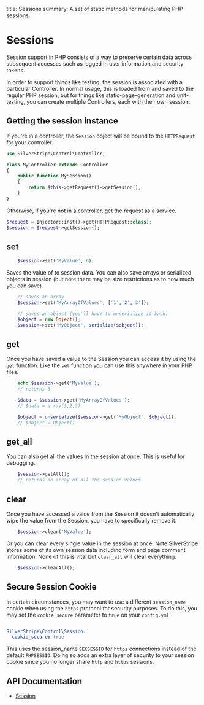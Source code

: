 title: Sessions
summary: A set of static methods for manipulating PHP sessions.

# Sessions

Session support in PHP consists of a way to preserve certain data across subsequent accesses such as logged in user
information and security tokens.

In order to support things like testing, the session is associated with a particular Controller.  In normal usage,
this is loaded from and saved to the regular PHP session, but for things like static-page-generation and
unit-testing, you can create multiple Controllers, each with their own session.

## Getting the session instance

If you're in a controller, the `Session` object will be bound to the `HTTPRequest` for your controller.

```php
use SilverStripe\Control\Controller;

class MyController extends Controller
{
	public function MySession()
	{
		return $this->getRequest()->getSession();
	}
}
```

Otherwise, if you're not in a controller, get the request as a service.

```php
$request = Injector::inst()->get(HTTPRequest::class);
$session = $request->getSession();
```

## set


```php
	$session->set('MyValue', 6);
```

Saves the value of to session data. You can also save arrays or serialized objects in session (but note there may be 
size restrictions as to how much you can save).


```php
	// saves an array
	$session->set('MyArrayOfValues', ['1','2','3']);

	// saves an object (you'll have to unserialize it back)
	$object = new Object();
	$session->set('MyObject', serialize($object));

```

 
## get

Once you have saved a value to the Session you can access it by using the `get` function. Like the `set` function you 
can use this anywhere in your PHP files.


```php
	echo $session->get('MyValue'); 
	// returns 6

	$data = $session->get('MyArrayOfValues'); 
	// $data = array(1,2,3)

	$object = unserialize($session->get('MyObject', $object)); 
	// $object = Object()

```

## get_all

You can also get all the values in the session at once. This is useful for debugging.
```php
	$session->getAll();
	// returns an array of all the session values.

```

## clear

Once you have accessed a value from the Session it doesn't automatically wipe the value from the Session, you have
to specifically remove it.
```php
	$session->clear('MyValue');
```

Or you can clear every single value in the session at once. Note SilverStripe stores some of its own session data
including form and page comment information. None of this is vital but `clear_all` will clear everything.
```php
	$session->clearAll();
```

## Secure Session Cookie

In certain circumstances, you may want to use a different `session_name` cookie when using the `https` protocol for security purposes. To do this, you may set the `cookie_secure` parameter to `true` on your `config.yml`


```yml

SilverStripe\Control\Session:
  cookie_secure: true
```

This uses the session_name `SECSESSID` for `https` connections instead of the default `PHPSESSID`. Doing so adds an extra layer of security to your session cookie since you no longer share `http` and `https` sessions.


## API Documentation

* [Session](api:SilverStripe\Control\Session)
